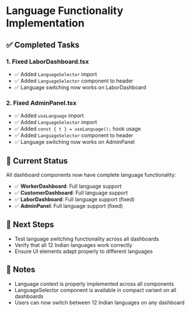 # Language Functionality Implementation

## ✅ Completed Tasks

### 1. Fixed LaborDashboard.tsx
- ✅ Added `LanguageSelector` import
- ✅ Added `LanguageSelector` component to header
- ✅ Language switching now works on LaborDashboard

### 2. Fixed AdminPanel.tsx
- ✅ Added `useLanguage` import
- ✅ Added `LanguageSelector` import
- ✅ Added `const { t } = useLanguage();` hook usage
- ✅ Added `LanguageSelector` component to header
- ✅ Language switching now works on AdminPanel

## 🎯 Current Status
All dashboard components now have complete language functionality:
- ✅ **WorkerDashboard**: Full language support
- ✅ **CustomerDashboard**: Full language support
- ✅ **LaborDashboard**: Full language support (fixed)
- ✅ **AdminPanel**: Full language support (fixed)

## 🚀 Next Steps
- Test language switching functionality across all dashboards
- Verify that all 12 Indian languages work correctly
- Ensure UI elements adapt properly to different languages

## 📝 Notes
- Language context is properly implemented across all components
- LanguageSelector component is available in compact variant on all dashboards
- Users can now switch between 12 Indian languages on any dashboard
